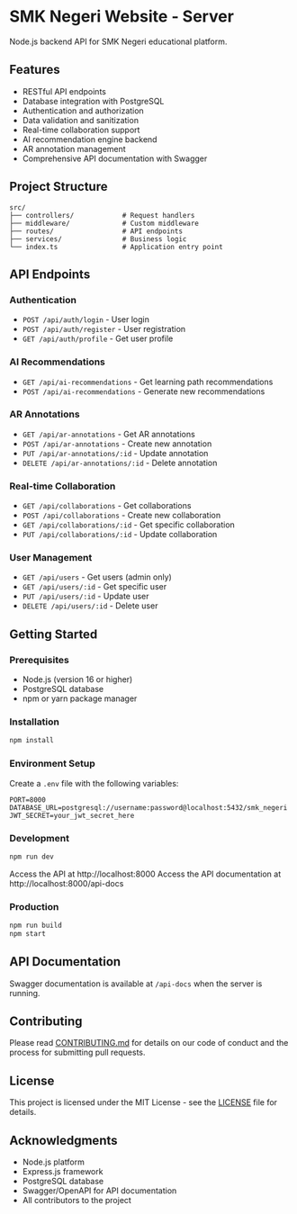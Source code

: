 # SMK Negeri Website - Server

Node.js backend API for SMK Negeri educational platform.

## Features

- RESTful API endpoints
- Database integration with PostgreSQL
- Authentication and authorization
- Data validation and sanitization
- Real-time collaboration support
- AI recommendation engine backend
- AR annotation management
- Comprehensive API documentation with Swagger

## Project Structure

```
src/
├── controllers/            # Request handlers
├── middleware/             # Custom middleware
├── routes/                 # API endpoints
├── services/               # Business logic
└── index.ts                # Application entry point
```

## API Endpoints

### Authentication

- `POST /api/auth/login` - User login
- `POST /api/auth/register` - User registration
- `GET /api/auth/profile` - Get user profile

### AI Recommendations

- `GET /api/ai-recommendations` - Get learning path recommendations
- `POST /api/ai-recommendations` - Generate new recommendations

### AR Annotations

- `GET /api/ar-annotations` - Get AR annotations
- `POST /api/ar-annotations` - Create new annotation
- `PUT /api/ar-annotations/:id` - Update annotation
- `DELETE /api/ar-annotations/:id` - Delete annotation

### Real-time Collaboration

- `GET /api/collaborations` - Get collaborations
- `POST /api/collaborations` - Create new collaboration
- `GET /api/collaborations/:id` - Get specific collaboration
- `PUT /api/collaborations/:id` - Update collaboration

### User Management

- `GET /api/users` - Get users (admin only)
- `GET /api/users/:id` - Get specific user
- `PUT /api/users/:id` - Update user
- `DELETE /api/users/:id` - Delete user

## Getting Started

### Prerequisites

- Node.js (version 16 or higher)
- PostgreSQL database
- npm or yarn package manager

### Installation

```bash
npm install
```

### Environment Setup

Create a `.env` file with the following variables:

```
PORT=8000
DATABASE_URL=postgresql://username:password@localhost:5432/smk_negeri
JWT_SECRET=your_jwt_secret_here
```

### Development

```bash
npm run dev
```

Access the API at http://localhost:8000
Access the API documentation at http://localhost:8000/api-docs

### Production

```bash
npm run build
npm start
```

## API Documentation

Swagger documentation is available at `/api-docs` when the server is running.

## Contributing

Please read [CONTRIBUTING.md](../CONTRIBUTING.md) for details on our code of conduct and the process for submitting pull requests.

## License

This project is licensed under the MIT License - see the [LICENSE](../LICENSE) file for details.

## Acknowledgments

- Node.js platform
- Express.js framework
- PostgreSQL database
- Swagger/OpenAPI for API documentation
- All contributors to the project
